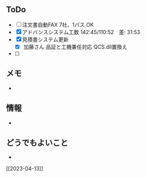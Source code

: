 ## ToDo
- [ ] 注文書自動FAX 7社、1パス OK
- [x] アドバンスシステム工数 142:45/110:52　差: 31:53
- [x] 見積書システム更新
	- [x] 加藤さん 品証と工機兼任対応 QCS.dll置換え
- [ ] 


## メモ
- 


## 情報
- 


## どうでもよいこと
- 


[[2023-04-13]]

